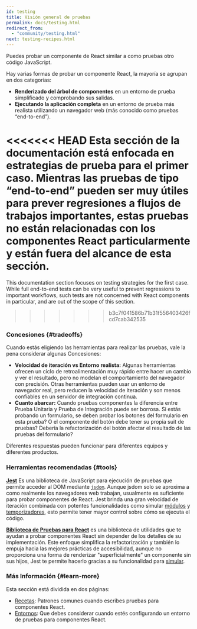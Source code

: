 ```yaml
---
id: testing
title: Visión general de pruebas
permalink: docs/testing.html
redirect_from:
  - "community/testing.html"
next: testing-recipes.html
---
```


Puedes probar un componente de React similar a como pruebas otro código JavaScript.

Hay varias formas de probar un componente React, la mayoría se agrupan en dos categorías:

* **Renderizado del árbol de componentes** en un entorno de prueba simplificado y comprobando sus salidas.
* **Ejecutando la aplicación completa** en un entorno de prueba más realista utilizando un navegador web (más conocido como pruebas “end-to-end”).

<<<<<<< HEAD
Esta sección de la documentación está enfocada en estrategias de prueba para el primer caso. Mientras las pruebas de tipo “end-to-end” pueden ser muy útiles para prever regresiones a flujos de trabajos importantes, estas pruebas no están relacionadas con los componentes React particularmente y están fuera del alcance de esta sección.
=======
This documentation section focuses on testing strategies for the first case. While full end-to-end tests can be very useful to prevent regressions to important workflows, such tests are not concerned with React components in particular, and are out of the scope of this section.
>>>>>>> b3c7f041586b71b31f556403426fcd7cab342535

### Concesiones {#tradeoffs}


Cuando estás eligiendo las herramientas para realizar las pruebas, vale la pena considerar algunas Concesiones:

* **Velocidad de iteración vs Entorno realista:** Algunas herramientas ofrecen un ciclo de retroalimentación muy rápido entre hacer un cambio y ver el resultado, pero no modelan el comportamiento del navegador con precisión. Otras herramientas pueden usar un entorno de navegador real, pero reducen la velocidad de iteración y son menos confiables en un servidor de integración continua.
* **Cuanto abarcar:** Cuando pruebas componentes la diferencia entre Prueba Unitaria y Prueba de Integración puede ser borrosa. Si estás probando un formulario, se deben probar los botones del formulario en esta prueba? O el componente del botón debe tener su propia suit de pruebas? Debería la refactorización del botón afectar el resultado de las pruebas del formulario?

Diferentes respuestas pueden funcionar para diferentes equipos y diferentes productos.

### Herramientas recomendadas {#tools}

**[Jest](https://facebook.github.io/jest/)** Es una biblioteca de JavaScript para ejecución de pruebas que permite acceder al DOM mediante [`jsdom`](/docs/testing-environments.html#mocking-a-rendering-surface). Aunque jsdom solo se aproxima a como realmente los navegadores web trabajan, usualmente es suficiente para probar componentes de React. Jest brinda una gran velocidad de iteración combinada con potentes funcionalidades como simular [módulos](/docs/testing-environments.html#mocking-modules) y [temporizadores](/docs/testing-environments.html#mocking-timers), esto permite tener mayor control sobre cómo se ejecuta el código.

**[Biblioteca de Pruebas para React](https://testing-library.com/react)** es una biblioteca de utilidades que te ayudan a probar componentes React sin depender de los detalles de su implementación. Este enfoque simplifica la refactorización y también lo empuja hacia las mejores prácticas de accesibilidad, aunque no proporciona una forma de renderizar "superficialmente" un componente sin sus hijos, Jest te permite hacerlo  gracias a su funcionalidad para [simular](/docs/testing-recipes.html#mocking-modules).

### Más Información {#learn-more}

Esta sección está dividida en dos páginas:

- [Recetas](/docs/testing-recipes.html): Patrones comunes cuando escribes pruebas para componentes React.
- [Entornos](/docs/testing-environments.html): Que debes considerar cuando estés configurando un entorno de pruebas para componentes React.
